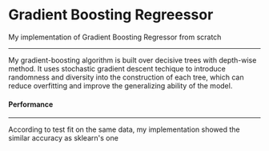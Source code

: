 # Gradient Boosting Regreessor
My implementation of Gradient Boosting Regressor from scratch

---

My gradient-boosting algorithm is built over decisive trees with depth-wise method. It uses stochastic gradient descent techique to introduce randomness and diversity into the construction of each tree, which can reduce overfitting and improve the generalizing ability of the model.

#### Performance

---

According to test fit on the same data, my implementation showed the similar accuracy as sklearn's one

